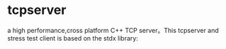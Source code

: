 # tcpserver
a high performance,cross platform C++ TCP server。This tcpserver and stress test client is based on the stdx library:
